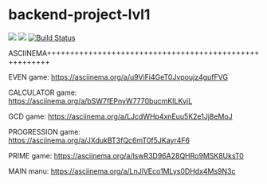 # backend-project-lvl1
<a href="https://codeclimate.com/github/dsmirnoff73/backend-project-lvl1/maintainability"><img src="https://api.codeclimate.com/v1/badges/58c01fcc3538250c59fd/maintainability" /></a>
<a href="https://codeclimate.com/github/dsmirnoff73/backend-project-lvl1/test_coverage"><img src="https://api.codeclimate.com/v1/badges/58c01fcc3538250c59fd/test_coverage" /></a>
[![Build Status](https://travis-ci.org/dsmirnoff73/backend-project-lvl1.svg?branch=master)](https://travis-ci.org/dsmirnoff73/backend-project-lvl1)

ASCIINEMA+++++++++++++++++++++++++++++++++++++++++++++++++++++++

EVEN game: https://asciinema.org/a/u9ViFi4GeT0Jvpoujz4gufFVG

CALCULATOR game: https://asciinema.org/a/bSW7fEPnyW7770bucmKILKvjL

GCD game: https://asciinema.org/a/LJcdWHp4xnEuu5K2e1Jj8eMoJ

PROGRESSION game: https://asciinema.org/a/JXdukBT3fQc6mT0f5JKayr4F6

PRIME game: https://asciinema.org/a/lswR3D96A28QHRo9MSK8UksT0

MAIN manu: https://asciinema.org/a/LnJlVEco1MLys0DHdx4Ms9N3c
